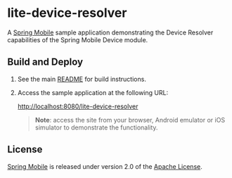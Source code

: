 # lite-device-resolver

A [Spring Mobile] sample application demonstrating the Device Resolver capabilities of the Spring Mobile Device module.


## Build and Deploy

1. See the main [README](../README.md) for build instructions.

2. Access the sample application at the following URL:

	[http://localhost:8080/lite-device-resolver][app-url]

    > **Note**: access the site from your browser, Android emulator or iOS simulator to demonstrate the functionality.


## License

[Spring Mobile] is released under version 2.0 of the [Apache License].


[app-url]: http://localhost:8080/lite-device-resolver
[Spring Mobile]: http://www.springsource.org/spring-mobile
[Apache License]: http://www.apache.org/licenses/LICENSE-2.0
